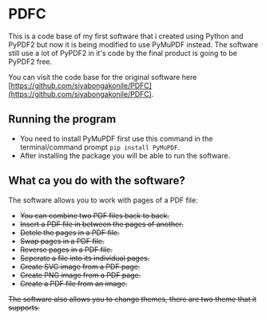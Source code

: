 # PDFC
This is a code base of my first software that i created using Python and PyPDF2 but now it is being modified to use PyMuPDF instead. The software still use a lot of PyPDF2 in it's code by the final 
product is going to be PyPDF2 free.

You can visit the code base for the original software here [https://github.com/siyabongakonile/PDFC](https://github.com/siyabongakonile/PDFC).

## Running the program
- You need to install PyMuPDF first use this command in the terminal/command prompt `pip install PyMuPDF`.
- After installing the package you will be able to run the software.

## What ca you do with the software?
The software allows you to work with pages of a PDF file:
- <strike>You can combine two PDF files back to back.</strike>
- <strike>Insert a PDF file in between the pages of another.</strike>
- <strike>Detele the pages in a PDF file.</strike>
- <strike>Swap pages in a PDF file.</strike>
- <strike>Reverse pages in a PDF file.</strike>
- <strike>Seperate a file into its individual pages.</strike>
- <strike>Create SVG image from a PDF page.</strike>
- <strike>Create PNG image from a PDF page.</strike>
- <strike>Create a PDF file from an image.<strike>

The software also allows you to change themes, there are two theme that it supports.
